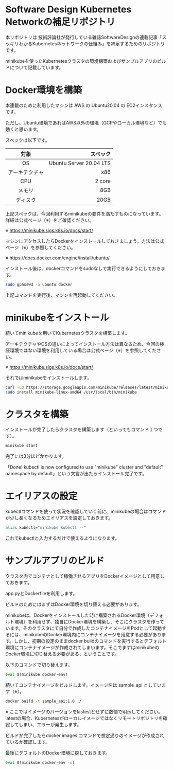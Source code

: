 # Software Design Kubernetes Networkの補足リポジトリ

本リポジトリは 技術評論社が発行している雑誌SoftwareDesignの連載記事「スッキリわかるKubernetesネットワークの仕組み」を補足するためのリポジトリです。

minikubeを使ったKubernetesクラスタの環境構築およびサンプルアプリのビルドについて記載しています。

# Docker環境を構築

本連載のために利用したマシンは AWS の Ubuntu20.04 の EC2インスタンス です。

ただし、Ubuntu環境であればAWS以外の環境（GCPやローカル環境など）でも動くと思います。

スペックは以下です。

|     対象     |          スペック         |
| :----------: | ---------------------: |
|      OS     | Ubuntu Server 20.04 LTS |
|  アーキテクチャ | x86                     |
|      CPU    | 2 core                  |
|     メモリ    | 8GB                     |
|    ディスク   | 20GB                    |


上記スペックは、今回利用するminikubeの要件を満たすものになっています。詳細は公式ページ（※）をご確認ください。

※ https://minikube.sigs.k8s.io/docs/start/

マシンにアクセスしたらDockerをインストールしておきましょう。方法は公式ページ（※）を参照してください。

※ https://docs.docker.com/engine/install/ubuntu/

インストール後は、dockerコマンドをsudoなしで実行できるようにしておきます。

```sh
sudo gpasswd -a ubuntu docker
```

上記コマンドを実行後、マシンを再起動してください。

# minikubeをインストール

続いてminikubeを用いてKubernetesクラスタを構築します。

アーキテクチャやOSの違いによってインストール方法は異なるため、今回の検証環境ではない環境を利用している場合は公式ページ（※）を参照してください。

※ https://minikube.sigs.k8s.io/docs/start/

それではminikubeをインストールします。

```sh
curl -LO https://storage.googleapis.com/minikube/releases/latest/minikube-linux-amd64
sudo install minikube-linux-amd64 /usr/local/bin/minikube
```

# クラスタを構築

インストールが完了したらクラスタを構築します（といってもコマンド１つです）。

```sh
minikube start
```

完了には3分ほどかかります。

「Done! kubectl is now configured to use "minikube" cluster and "default" namespace by default」という文言が出たらインストール完了です。

# エイリアスの設定

kubectlコマンドを使って状況を確認していく前に、minikubeの場合はコマンドが少し長くなるためエイリアスを設定しておきます。

```sh
alias kubectl="minikube kubectl --"
```

これでkubectlと入力するだけで使えるようになります。

# サンプルアプリのビルド

クラスタ内でコンテナとして稼働させるアプリをDockerイメージとして用意しておきます。

app.pyとDockerfileを利用します。

ビルドのためにはまずはDocker環境を切り替える必要があります。

minikubeは、Dockerをインストールした時に構築されるDocker環境（デフォルト環境）を利用せず、独自にDocker環境を構築し、そこにクラスタを作っています。そのクラスタにて自分で作成したコンテナイメージをPodとして起動するには、minikubeのDocker環境内にコンテナイメージを用意する必要があります。しかし、初期の設定のままdocker buildのコマンドを実行するとデフォルト環境にコンテナイメージが作成されてしまいます。そこでまずはminikubeのDocker環境に切り替える必要がある、ということです。

以下のコマンドで切り替えます。
```sh
eval $(minikube docker-env)
```

続いてコンテナイメージをビルドします。イメージ名は sample_api としています（※）。
```sh
docker build -t sample_api:1.0 ./
```

※ ここではイメージのバージョンをlastestとせずに数値で明示してください。latestの場合、Kubernetesがローカルイメージではなくリモートリポジトリを確認してしまい、エラーが発生します。

ビルドが完了したらdocker images コマンドで想定通りのイメージが作成されているか確認します。

最後にデフォルトのDocker環境に戻しておきます。
```sh
eval $(minikube docker-env -u)
```
